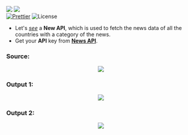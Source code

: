 ![](http://ForTheBadge.com/images/badges/made-with-python.svg)
![](https://forthebadge.com/images/badges/built-by-developers.svg)</br>
[![Prettier](https://img.shields.io/badge/Code%20Style-Prettier-red.svg)](https://github.com/prettier/prettier)
![License](https://img.shields.io/badge/License-MIT-red.svg)</br>

- Let's [*see*](https://github.com/Iamtripathisatyam/Awesome_Python_Scripts/blob/main/APIScripts/New%20API/News_API.py) a **New API**, which is used to fetch the news data of all the countries with a category of the news.
- Get your **API** key from [**News API**](https://newsapi.org/).

### Source: 
<p align="center"><img src="https://github.com/Iamtripathisatyam/Awesome_Python_Scripts/blob/main/APIScripts/New%20API/News_API.jpg"></p>

### Output 1:
<p align="center"><img src="https://github.com/Iamtripathisatyam/Awesome_Python_Scripts/blob/main/APIScripts/New%20API/Output_1.jpg"></p>

### Output 2:
<p align="center"><img src="https://github.com/Iamtripathisatyam/Awesome_Python_Scripts/blob/main/APIScripts/New%20API/Output_2.jpg"></p>
